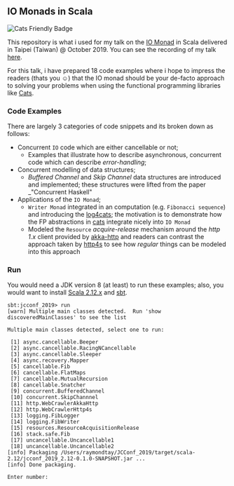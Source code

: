 ## IO Monads in Scala

![Cats Friendly Badge](https://typelevel.org/cats/img/cats-badge-tiny.png)

This repository is what i used for my talk on the [IO Monad](https://typelevel.org/cats-effect/datatypes/io.html#introduction) in Scala delivered in Taipei (Taiwan) @ October 2019. You can see the recording of my talk [here](https://www.youtube.com/watch?v=qiZhmdatf98).

For this talk, i have prepared 18 code examples where i hope to impress the
readers (thats you ☺) that the IO monad should be your de-facto approach to
solving your problems when using the functional programming libraries like
[Cats](https://typelevel.org/cats).

### Code Examples

There are largely 3 categories of code snippets and its broken down as follows:

* Concurrent `IO` code which are either cancellable or not;
  * Examples that illustrate how to describe asynchronous, concurrent code
    which can describe _error-handling_;
* Concurrent modelling of data structures;
  * _Buffered Channel_ and _Skip Channel_ data structures are introduced and
    implemented; these structures were lifted from the paper _"Concurrent
    Haskell"
* Applications of the `IO Monad`;
  * `Writer Monad` integrated in an computation (e.g. `Fibonacci sequence`) and
     introducing the [log4cats](https://github.com/ChristopherDavenport/log4cats);
     the motivation is to demonstrate how the FP abstractions in
     [cats](https://typelevel.org/cats) integrate nicely into `IO Monad`
  * Modeled the `Resource` _acquire-release_ mechanism around the _http 1.x_
    client provided by [akka-http](https://doc.akka.io/docs/akka-http/current/index.html) and readers can contrast
    the approach taken by [http4s](https://http4s.org) to see how _regular_
    things can be modeled into this approach


### Run

You would need a JDK version 8 (at least) to run these examples; also, you
would want to install [Scala 2.12.x](https://scala-lang.org) and
[sbt](https://scala-sbt.org). 

```
sbt:jcconf_2019> run
[warn] Multiple main classes detected.  Run 'show discoveredMainClasses' to see the list

Multiple main classes detected, select one to run:

 [1] async.cancellable.Beeper
 [2] async.cancellable.RacingNCancellable
 [3] async.cancellable.Sleeper
 [4] async.recovery.Mapper
 [5] cancellable.Fib
 [6] cancellable.FlatMaps
 [7] cancellable.MutualRecursion
 [8] cancellable.Snatcher
 [9] concurrent.BufferedChannel
 [10] concurrent.SkipChannnel
 [11] http.WebCrawlerAkkaHttp
 [12] http.WebCrawlerHttp4s
 [13] logging.FibLogger
 [14] logging.FibWriter
 [15] resources.ResourceAcquisitionRelease
 [16] stack.safe.Fib
 [17] uncancellable.Uncancellable1
 [18] uncancellable.Uncancellable2
[info] Packaging /Users/raymondtay/JCConf_2019/target/scala-2.12/jcconf_2019_2.12-0.1.0-SNAPSHOT.jar ...
[info] Done packaging.

Enter number:
```
